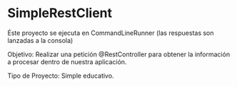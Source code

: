 # SimpleRestClient
Éste proyecto se ejecuta en CommandLineRunner (las respuestas son lanzadas a la consola)

Objetivo: Realizar una petición @RestController para obtener la información a procesar
dentro de nuestra aplicación.

Tipo de Proyecto: Simple educativo. 